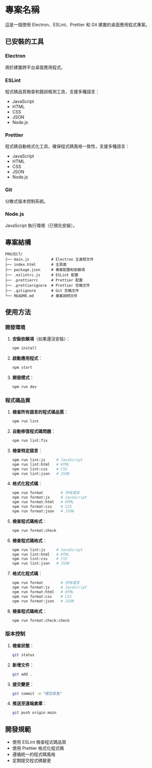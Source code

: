 # 專案名稱

這是一個使用 Electron、ESLint、Prettier 和 Git 建置的桌面應用程式專案。

## 已安裝的工具

### Electron

用於建置跨平台桌面應用程式。

### ESLint

程式碼品質檢查和錯誤檢測工具，支援多種語言：

- JavaScript
- HTML
- CSS
- JSON
- Node.js

### Prettier

程式碼自動格式化工具，確保程式碼風格一致性，支援多種語言：

- JavaScript
- HTML
- CSS
- JSON
- Node.js

### Git

分散式版本控制系統。

### Node.js

JavaScript 執行環境（已預先安裝）。

## 專案結構

```
PROJECT/
├── main.js          # Electron 主進程文件
├── index.html       # 主頁面
├── package.json     # 專案配置和依賴項
├── .eslintrc.js     # ESLint 配置
├── .prettierrc      # Prettier 配置
├── .prettierignore  # Prettier 忽略文件
├── .gitignore       # Git 忽略文件
└── README.md        # 專案說明文件
```

## 使用方法

### 開發環境

1. **安裝依賴項**（如果還沒安裝）：

   ```bash
   npm install
   ```

2. **啟動應用程式**：

   ```bash
   npm start
   ```

3. **開發模式**：
   ```bash
   npm run dev
   ```

### 程式碼品質

1. **檢查所有語言的程式碼品質**：

   ```bash
   npm run lint
   ```

2. **自動修復程式碼問題**：

   ```bash
   npm run lint:fix
   ```

3. **檢查特定語言**：

   ```bash
   npm run lint:js     # JavaScript
   npm run lint:html   # HTML
   npm run lint:css    # CSS
   npm run lint:json   # JSON
   ```

4. **格式化程式碼**：

   ```bash
   npm run format        # 所有語言
   npm run format:js     # JavaScript
   npm run format:html   # HTML
   npm run format:css    # CSS
   npm run format:json   # JSON
   ```

5. **檢查程式碼格式**：

   ```bash
   npm run format:check
   ```

6. **檢查程式碼格式**：

   ```bash
   npm run lint:js     # JavaScript
   npm run lint:html   # HTML
   npm run lint:css    # CSS
   npm run lint:json   # JSON
   ```

7. **格式化程式碼**：

   ```bash
   npm run format        # 所有語言
   npm run format:js     # JavaScript
   npm run format:html   # HTML
   npm run format:css    # CSS
   npm run format:json   # JSON
   ```

8. **檢查程式碼格式**：

   ```bash
   npm run format:check:check
   ```

### 版本控制

1. **檢查狀態**：

   ```bash
   git status
   ```

2. **新增文件**：

   ```bash
   git add .
   ```

3. **提交變更**：

   ```bash
   git commit -m "提交訊息"
   ```

4. **推送至遠端倉庫**：
   ```bash
   git push origin main
   ```

## 開發規範

- 使用 ESLint 檢查程式碼品質
- 使用 Prettier 格式化程式碼
- 遵循統一的程式碼風格
- 定期提交程式碼變更
